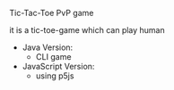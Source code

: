 Tic-Tac-Toe PvP game 

it is a tic-toe-game which can play human
 * Java Version: 
   * CLI game
 * JavaScript Version:
   * using p5js


